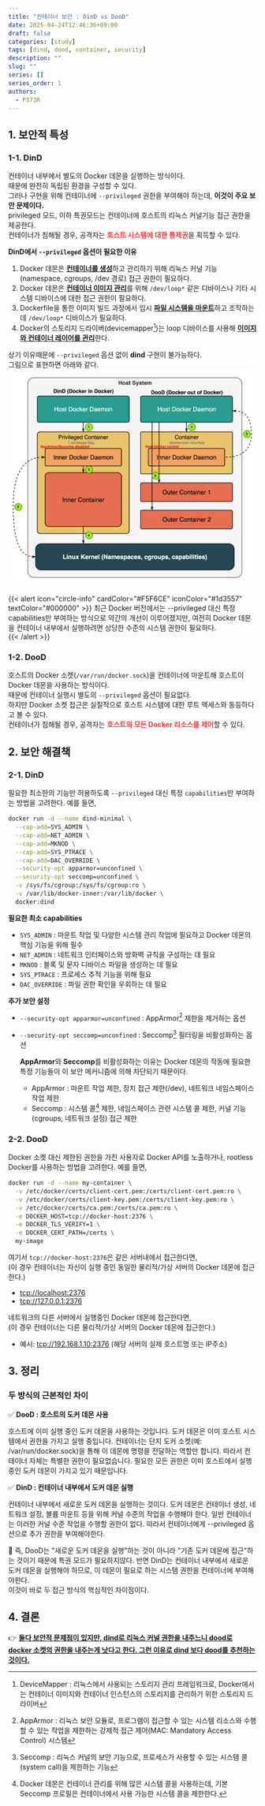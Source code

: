 ```yaml
---
title: "컨테이너 보안 : DinD vs DooD"
date: 2025-04-24T12:46:36+09:00
draft: false
categories: [study]
tags: [dind, dood, container, security]
description: ""
slug: ""
series: []
series_order: 1
authors:
  - P373R
---
```



## 1. 보안적 특성
### 1-1. DinD
컨테이너 내부에서 별도의 Docker 데몬을 실행하는 방식이다.  
때문에 완전히 독립된 환경을 구성할 수 있다.  
그러나 구현을 위해 컨테이너에 `--privileged` 권한을 부여해야 하는데, **이것이 주요 보안 문제이다.**  
privileged 모드, 이하 특권모드는 컨테이너에 호스트의 리눅스 커널기능 접근 권한을 제공한다.  
컨테이너가 침해될 경우, 공격자는 <span style="color: #FF3333;"><b>호스트 시스템에 대한 통제권</b></span>을 획득할 수 있다.  

**DinD에서 `--privileged` 옵션이 필요한 이유**
1. Docker 데몬은 <u>**컨테이너를 생성**</u>하고 관리하기 위해 리눅스 커널 기능(namespace, cgroups, /dev 경로) 접근 권한이 필요하다.  
2. Docker 데몬은 <u>**컨테이너 이미지 관리**</u>를 위해 `/dev/loop*` 같은 디바이스나 기타 시스템 디바이스에 대한 접근 권한이 필요하다.  
3. Dockerfile을 통한 이미지 빌드 과정에서 임시 <u>**파일 시스템을 마운트**</u>하고 조작하는데 `/dev/loop*` 디바이스가 필요하다.  
4. Docker의 스토리지 드라이버(devicemapper[^1])는 loop 디바이스를 사용해 <u>**이미지와 컨테이너 레이어를 관리**</u>한다.  

상기 이유때문에 `--privileged` 옵션 없이 **dind** 구현이 불가능하다.  
그림으로 표현하면 아래와 같다.  
![image](./assets/dindvsdood.png)


{{< alert icon="circle-info" cardColor="#F5F6CE" iconColor="#1d3557" textColor="#000000" >}}
최근 Docker 버전에서는 -\-privileged 대신 특정 capabilities만 부여하는 방식으로 약간의 개선이 이루어졌지만, 여전히 Docker 데몬을 컨테이너 내부에서 실행하려면 상당한 수준의 시스템 권한이 필요하다.  
{{< /alert >}}  

### 1-2. DooD
호스트의 Docker 소켓(`/var/run/docker.sock`)을 컨테이너에 마운트해 호스트이 Docker 데몬을 사용하는 방식이다.  
때문에 컨테이너 실행시 별도의 `--privileged` 옵션이 필요없다.  
하지만 Docker 소켓 접근은 실질적으로 호스트 시스템에 대한 루트 액세스와 동등하다고 볼 수 있다.  
컨테이너가 침해될 경우, 공격자는 <span style="color: #FF3333;"><b>호스트의 모든 Docker 리소스를 제어</b></span>할 수 있다.  

## 2. 보안 해결책
### 2-1. DinD
필요한 최소한의 기능만 허용하도록 `--privileged` 대신 특정 `capabilities`만 부여하는 방법을 고려한다. 
예를 들면,
```bash
docker run -d --name dind-minimal \
  --cap-add=SYS_ADMIN \
  --cap-add=NET_ADMIN \
  --cap-add=MKNOD \
  --cap-add=SYS_PTRACE \
  --cap-add=DAC_OVERRIDE \
  --security-opt apparmor=unconfined \
  --security-opt seccomp=unconfined \
  -v /sys/fs/cgroup:/sys/fs/cgroup:ro \
  -v /var/lib/docker-inner:/var/lib/docker \
  docker:dind
```
**필요한 최소 capabilities**
- `SYS_ADMIN` : 마운트 작업 및 다양한 시스템 관리 작업에 필요하고 Docker 데몬의 핵심 기능을 위해 필수
- `NET_ADMIN` : 네트워크 인터페이스와 방화벽 규칙을 구성하는 데 필요
- `MKNOD` : 블록 및 문자 디바이스 파일을 생성하는 데 필요
- `SYS_PTRACE` : 프로세스 추적 기능을 위해 필요
- `DAC_OVERRIDE` : 파일 권한 확인을 우회하는 데 필요

**추가 보안 설정**
- `--security-opt apparmor=unconfined` : AppArmor[^2] 제한을 제거하는 옵션
- `--security-opt seccomp=unconfined` : Seccomp[^3] 필터링을 비활성화하는 옵션

  **AppArmor**와 **Seccomp**를 비활성화하는 이유는 Docker 데몬의 작동에 필요한 특정 기능들이 이 보안 메커니즘에 의해 차단되기 때문이다.  
  - AppArmor : 마운트 작업 제한, 장치 접근 제한(/dev), 네트워크 네임스페이스 작업 제한
  - Seccomp : 시스템 콜[^4] 제한, 네임스페이스 관련 시스템 콜 제한, 커널 기능(cgroups, 네트워크 설정) 접근 제한


### 2-2. DooD
Docker 소켓 대신 제한된 권한을 가진 사용자로 Docker API를 노출하거나, rootless Docker를 사용하는 방법을 고려한다. 
예를 들면,  
```bash
docker run -d --name my-container \
  -v /etc/docker/certs/client-cert.pem:/certs/client-cert.pem:ro \
  -v /etc/docker/certs/client-key.pem:/certs/client-key.pem:ro \
  -v /etc/docker/certs/ca.pem:/certs/ca.pem:ro \
  -e DOCKER_HOST=tcp://docker-host:2376 \
  -e DOCKER_TLS_VERIFY=1 \
  -e DOCKER_CERT_PATH=/certs \
  my-image
```
여기서 `tcp://docker-host:2376`은 같은 서버내에서 접근한다면,  
(이 경우 컨테이너는 자신이 실행 중인 동일한 물리적/가상 서버의 Docker 데몬에 접근한다.)  
- <tcp://localhost:2376>
- <tcp://127.0.0.1:2376>

네트워크의 다른 서버에서 실행중인 Docker 데몬에 접근한다면,  
(이 경우 컨테이너는 다른 물리적/가상 서버의 Docker 데몬에 접근한다.)  
- 예시: <tcp://192.168.1.10:2376> (해당 서버의 실제 호스트명 또는 IP주소)


[^1]: DeviceMapper : 리눅스에서 사용되는 스토리지 관리 프레임워크로, Docker에서는 컨테이너 이미지와 컨테이너 인스턴스의 스토리지를 관리하기 위한 스토리지 드라이버  
[^2]: AppArmor : 리눅스 보안 모듈로, 프로그램이 접근할 수 있는 시스템 리소스와 수행할 수 있는 작업을 제한하는 강제적 접근 제어(MAC: Mandatory Access Control) 시스템
[^3]: Seccomp : 리눅스 커널의 보안 기능으로, 프로세스가 사용할 수 있는 시스템 콜(system call)을 제한하는 기능
[^4]: Docker 데몬은 컨테이너 관리를 위해 많은 시스템 콜을 사용하는데, 기본 Seccomp 프로필은 컨테이너에서 사용 가능한 시스템 콜을 제한한다.

## 3. 정리
### 두 방식의 근본적인 차이
✅ **DooD : 호스트의 도커 데몬 사용**

호스트에 이미 실행 중인 도커 데몬을 사용하는 것입니다.
도커 데몬은 이미 호스트 시스템에서 권한을 가지고 실행 중입니다.
컨테이너는 단지 도커 소켓(예: /var/run/docker.sock)을 통해 이 데몬에 명령을 전달하는 역할만 합니다.
따라서 컨테이너 자체는 특별한 권한이 필요없습니다. 필요한 모든 권한은 이미 호스트에서 실행 중인 도커 데몬이 가지고 있기 때문입니다.

✅ **DinD : 컨테이너 내부에서 도커 데몬 실행**

컨테이너 내부에서 새로운 도커 데몬을 실행하는 것이다.
도커 데몬은 컨테이너 생성, 네트워크 설정, 볼륨 마운트 등을 위해 커널 수준의 작업을 수행해야 한다.
일반 컨테이너는 이러한 커널 수준 작업을 수행할 권한이 없다.
따라서 컨테이너에게 --privileged 옵션으로 추가 권한을 부여해야한다.

💫 즉, DooD는 "새로운 도커 데몬을 실행"하는 것이 아니라 "기존 도커 데몬에 접근"하는 것이기 때문에 특권 모드가 필요하지않다. 반면 DinD는 컨테이너 내부에서 새로운 도커 데몬을 실행해야 하므로, 이 데몬이 필요로 하는 시스템 권한을 컨테이너에 부여해야한다.  
이것이 바로 두 접근 방식의 핵심적인 차이점이다.  

## 4. 결론
👉 <u>**둘다 보안적 문제점이 있지만, dind로 리눅스 커널 권한을 내주느니 dood로 docker 소켓의 권한을 내주는게 낫다고 한다. 그런 이유로 dind 보다 dood를 추천하는것이다.**</u>